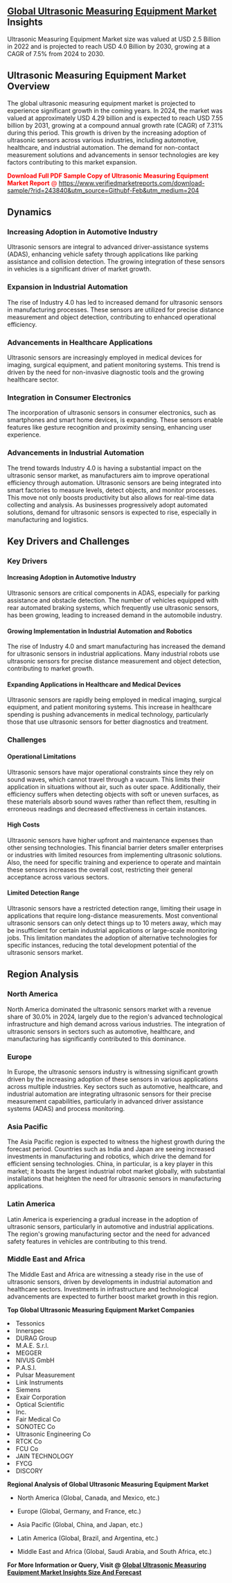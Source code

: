 <h2><a href="https://www.verifiedmarketreports.com/download-sample/?rid=243840&amp;utm_source=Githubf&amp;utm_medium=204" target="_blank">Global Ultrasonic Measuring Equipment Market</a> Insights</h2><p>Ultrasonic Measuring Equipment Market size was valued at USD 2.5 Billion in 2022 and is projected to reach USD 4.0 Billion by 2030, growing at a CAGR of 7.5% from 2024 to 2030.</p><p> <h2>Ultrasonic Measuring Equipment Market Overview</h2> <p>The global ultrasonic measuring equipment market is projected to experience significant growth in the coming years. In 2024, the market was valued at approximately USD 4.29 billion and is expected to reach USD 7.55 billion by 2031, growing at a compound annual growth rate (CAGR) of 7.31% during this period. This growth is driven by the increasing adoption of ultrasonic sensors across various industries, including automotive, healthcare, and industrial automation. The demand for non-contact measurement solutions and advancements in sensor technologies are key factors contributing to this market expansion. </p> <p><p><span class=""><span style="color: #ff0000;"><strong>Download Full PDF Sample Copy of Ultrasonic Measuring Equipment Market Report</strong> @ </span><a href="https://www.verifiedmarketreports.com/download-sample/?rid=243840&amp;utm_source=Githubf-Feb&amp;utm_medium=204" target="_blank">https://www.verifiedmarketreports.com/download-sample/?rid=243840&amp;utm_source=Githubf-Feb&amp;utm_medium=204</a></span></p></p> <h2>Dynamics</h2> <h3>Increasing Adoption in Automotive Industry</h3> <p>Ultrasonic sensors are integral to advanced driver-assistance systems (ADAS), enhancing vehicle safety through applications like parking assistance and collision detection. The growing integration of these sensors in vehicles is a significant driver of market growth. </p> <h3>Expansion in Industrial Automation</h3> <p>The rise of Industry 4.0 has led to increased demand for ultrasonic sensors in manufacturing processes. These sensors are utilized for precise distance measurement and object detection, contributing to enhanced operational efficiency. </p> <h3>Advancements in Healthcare Applications</h3> <p>Ultrasonic sensors are increasingly employed in medical devices for imaging, surgical equipment, and patient monitoring systems. This trend is driven by the need for non-invasive diagnostic tools and the growing healthcare sector. </p> <h3>Integration in Consumer Electronics</h3> <p>The incorporation of ultrasonic sensors in consumer electronics, such as smartphones and smart home devices, is expanding. These sensors enable features like gesture recognition and proximity sensing, enhancing user experience. </p> <h3>Advancements in Industrial Automation</h3> <p>The trend towards Industry 4.0 is having a substantial impact on the ultrasonic sensor market, as manufacturers aim to improve operational efficiency through automation. Ultrasonic sensors are being integrated into smart factories to measure levels, detect objects, and monitor processes. This move not only boosts productivity but also allows for real-time data collecting and analysis. As businesses progressively adopt automated solutions, demand for ultrasonic sensors is expected to rise, especially in manufacturing and logistics. </p> <h2>Key Drivers and Challenges</h2> <h3>Key Drivers</h3> <h4>Increasing Adoption in Automotive Industry</h4> <p>Ultrasonic sensors are critical components in ADAS, especially for parking assistance and obstacle detection. The number of vehicles equipped with rear automated braking systems, which frequently use ultrasonic sensors, has been growing, leading to increased demand in the automobile industry. </p> <h4>Growing Implementation in Industrial Automation and Robotics</h4> <p>The rise of Industry 4.0 and smart manufacturing has increased the demand for ultrasonic sensors in industrial applications. Many industrial robots use ultrasonic sensors for precise distance measurement and object detection, contributing to market growth. </p> <h4>Expanding Applications in Healthcare and Medical Devices</h4> <p>Ultrasonic sensors are rapidly being employed in medical imaging, surgical equipment, and patient monitoring systems. This increase in healthcare spending is pushing advancements in medical technology, particularly those that use ultrasonic sensors for better diagnostics and treatment. </p> <h3>Challenges</h3> <h4>Operational Limitations</h4> <p>Ultrasonic sensors have major operational constraints since they rely on sound waves, which cannot travel through a vacuum. This limits their application in situations without air, such as outer space. Additionally, their efficiency suffers when detecting objects with soft or uneven surfaces, as these materials absorb sound waves rather than reflect them, resulting in erroneous readings and decreased effectiveness in certain instances. </p> <h4>High Costs</h4> <p>Ultrasonic sensors have higher upfront and maintenance expenses than other sensing technologies. This financial barrier deters smaller enterprises or industries with limited resources from implementing ultrasonic solutions. Also, the need for specific training and experience to operate and maintain these sensors increases the overall cost, restricting their general acceptance across various sectors. </p> <h4>Limited Detection Range</h4> <p>Ultrasonic sensors have a restricted detection range, limiting their usage in applications that require long-distance measurements. Most conventional ultrasonic sensors can only detect things up to 10 meters away, which may be insufficient for certain industrial applications or large-scale monitoring jobs. This limitation mandates the adoption of alternative technologies for specific instances, reducing the total development potential of the ultrasonic sensors market. </p> <h2>Region Analysis</h2> <h3>North America</h3> <p>North America dominated the ultrasonic sensors market with a revenue share of 30.0% in 2024, largely due to the region's advanced technological infrastructure and high demand across various industries. The integration of ultrasonic sensors in sectors such as automotive, healthcare, and manufacturing has significantly contributed to this dominance. </p> <h3>Europe</h3> <p>In Europe, the ultrasonic sensors industry is witnessing significant growth driven by the increasing adoption of these sensors in various applications across multiple industries. Key sectors such as automotive, healthcare, and industrial automation are integrating ultrasonic sensors for their precise measurement capabilities, particularly in advanced driver assistance systems (ADAS) and process monitoring. </p> <h3>Asia Pacific</h3> <p>The Asia Pacific region is expected to witness the highest growth during the forecast period. Countries such as India and Japan are seeing increased investments in manufacturing and robotics, which drive the demand for efficient sensing technologies. China, in particular, is a key player in this market; it boasts the largest industrial robot market globally, with substantial installations that heighten the need for ultrasonic sensors in manufacturing applications. </p> <h3>Latin America</h3> <p>Latin America is experiencing a gradual increase in the adoption of ultrasonic sensors, particularly in automotive and industrial applications. The region's growing manufacturing sector and the need for advanced safety features in vehicles are contributing to this trend. </p> <h3>Middle East and Africa</h3> <p>The Middle East and Africa are witnessing a steady rise in the use of ultrasonic sensors, driven by developments in industrial automation and healthcare sectors. Investments in infrastructure and technological advancements are expected to further boost market growth in this region.</p><p><strong>Top Global Ultrasonic Measuring Equipment Market Companies</strong></p><div data-test-id=""><p><li>Tessonics</li><li> Innerspec</li><li> DURAG Group</li><li> M.A.E. S.r.l.</li><li> MEGGER</li><li> NIVUS GmbH</li><li> P.A.S.I.</li><li> Pulsar Measurement</li><li> Link Instruments</li><li> Siemens</li><li> Exair Corporation</li><li> Optical Scientific</li><li> Inc.</li><li> Fair Medical Co</li><li> SONOTEC Co</li><li> Ultrasonic Engineering Co</li><li> RTCK Co</li><li> FCU Co</li><li> JAIN TECHNOLOGY</li><li> FYCG</li><li> DISCORY</li></p><div><strong>Regional Analysis of&nbsp;Global Ultrasonic Measuring Equipment Market</strong></div><ul><li dir="ltr"><p dir="ltr">North America&nbsp;(Global, Canada, and Mexico, etc.)</p></li><li dir="ltr"><p dir="ltr">Europe (Global, Germany, and France, etc.)</p></li><li dir="ltr"><p dir="ltr">Asia Pacific&nbsp;(Global, China, and Japan, etc.)</p></li><li dir="ltr"><p dir="ltr">Latin America&nbsp;(Global, Brazil, and Argentina, etc.)</p></li><li dir="ltr">Middle East and Africa&nbsp;(Global, Saudi Arabia, and South Africa, etc.)</li></ul><p><strong>For More Information or Query, Visit @&nbsp;</strong><strong><a href="https://www.verifiedmarketreports.com/product/ultrasonic-measuring-equipment-market/?utm_source=Githubf&amp;utm_medium=204" target="_blank">Global Ultrasonic Measuring Equipment Market Insights Size And Forecast</a></strong></p></div>
